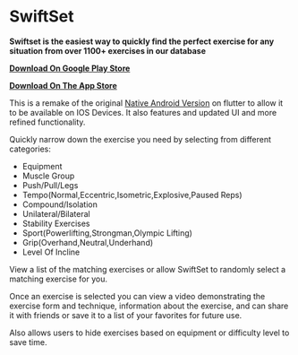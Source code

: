 # SwiftSet

**Swiftset is the easiest way to quickly find the perfect exercise for any situation from over 1100+ exercises in our database**

[**Download On Google Play Store**](https://play.google.com/store/apps/details?id=com.michaeloles.swiftset) 

[**Download On The App Store**](https://apps.apple.com/us/app/swiftset/id1527297876) 

This is a remake of the original [Native Android Version](https://github.com/mikeoles/SwiftSet) on flutter to allow it to be available on IOS Devices.  It also features and updated UI and more refined functionality.


Quickly narrow down the exercise you need by selecting from different categories:
- Equipment
- Muscle Group
- Push/Pull/Legs
- Tempo(Normal,Eccentric,Isometric,Explosive,Paused Reps)
- Compound/Isolation
- Unilateral/Bilateral
- Stability Exercises
- Sport(Powerlifting,Strongman,Olympic Lifting)
- Grip(Overhand,Neutral,Underhand)
- Level Of Incline

View a list of the matching exercises or allow SwiftSet to randomly select a matching exercise for you.

Once an exercise is selected you can view a video demonstrating the exercise form and technique, information about the exercise, and can share it with friends or save it to a list of your favorites for future use.

Also allows users to hide exercises based on equipment or difficulty level to save time.

